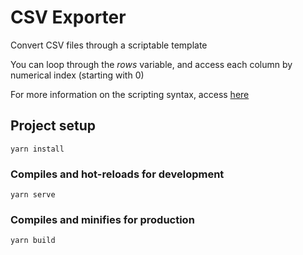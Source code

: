 # CSV Exporter

Convert CSV files through a scriptable template

You can loop through the _rows_ variable, and access each column by numerical index (starting with 0)

For more information on the scripting syntax, access [here](https://handlebarsjs.com/guide/builtin-helpers.html)

## Project setup
```
yarn install
```

### Compiles and hot-reloads for development
```
yarn serve
```

### Compiles and minifies for production
```
yarn build
